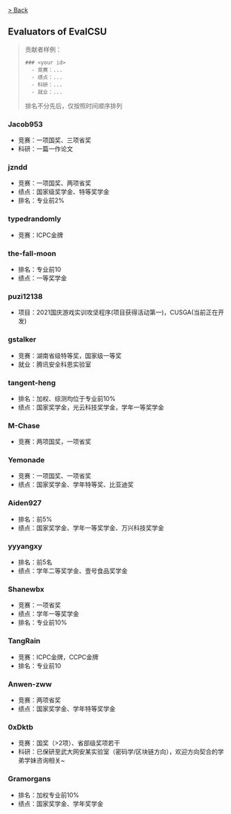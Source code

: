 [> Back](./zh-simplify/CONTRIBUTION.md#pull-request-合并分支)

## Evaluators of EvalCSU

> 贡献者样例：
> 
> ```
> ### <your id>
>   - 竞赛：...
>   - 绩点：...
>   - 科研：...
>   - 就业：...
> ```
> <!-- 奖学金属于`绩点`类 -->
>
> 排名不分先后，仅按照时间顺序排列

### Jacob953

- 竞赛：一项国奖、三项省奖
- 科研：一篇一作论文

### jzndd

- 竞赛：一项国奖、两项省奖
- 绩点：国家级奖学金、特等奖学金
- 排名：专业前2%

### typedrandomly

- 竞赛：ICPC金牌

### the-fall-moon

- 排名：专业前10
- 绩点：一等奖学金

### puzi12138

- 项目：2021国庆游戏实训攻坚程序(项目获得活动第一)，CUSGA(当前正在开发)

### gstalker

- 竞赛：湖南省级特等奖，国家级一等奖
- 就业：腾讯安全科恩实验室
  
### tangent-heng

- 排名：加权、综测均位于专业前10%
- 绩点：国家奖学金，光云科技奖学金，学年一等奖学金

### M-Chase

- 竞赛：两项国奖，一项省奖

### Yemonade

- 竞赛：一项国奖、一项省奖
- 绩点：国家奖学金、学年特等奖、比亚迪奖

### Aiden927

- 排名：前5%
- 绩点：国家奖学金、学年一等奖学金、万兴科技奖学金

### yyyangxy
- 排名：前5名
- 绩点：学年二等奖学金、壹号食品奖学金

### Shanewbx
- 竞赛：一项省奖
- 绩点：学年一等奖学金
- 排名：专业前10%

### TangRain
- 竞赛：ICPC金牌，CCPC金牌
- 排名：专业前10

### Anwen-zww
- 竞赛：两项省奖
- 绩点：国家奖学金、学年特等奖学金

### 0xDktb

* 竞赛：国奖（>2项）、省部级奖项若干
* 科研：已保研至武大网安某实验室（密码学/区块链方向），欢迎方向契合的学弟学妹咨询相关~


### Gramorgans

- 排名：加权专业前10%
- 绩点：国家奖学金、学年奖学金
